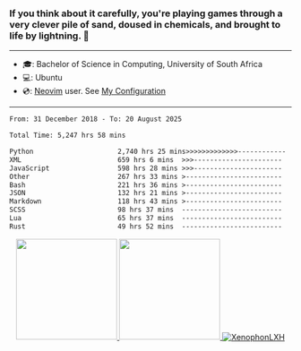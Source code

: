 ### If you think about it carefully, you're playing games through a very clever pile of sand, doused in chemicals, and brought to life by lightning.  👋

-------------------------------------------------------------------------------------------------------

- 🎓: Bachelor of Science in Computing, University of South Africa
- 💻: Ubuntu
- 💿: [Neovim](https://github.com/neovim/neovim) user. See [My Configuration](https://github.com/XenophonLXH/xenovim)

-------------------------------------------------------------------------------------------------------

<!--START_SECTION:waka-->

```txt
From: 31 December 2018 - To: 20 August 2025

Total Time: 5,247 hrs 58 mins

Python                     2,740 hrs 25 mins>>>>>>>>>>>>>------------   52.22 %
XML                        659 hrs 6 mins  >>>----------------------   12.56 %
JavaScript                 598 hrs 28 mins >>>----------------------   11.40 %
Other                      267 hrs 33 mins >------------------------   05.10 %
Bash                       221 hrs 36 mins >------------------------   04.22 %
JSON                       132 hrs 21 mins >------------------------   02.52 %
Markdown                   118 hrs 43 mins >------------------------   02.26 %
SCSS                       98 hrs 37 mins  -------------------------   01.88 %
Lua                        65 hrs 37 mins  -------------------------   01.25 %
Rust                       49 hrs 52 mins  -------------------------   00.95 %
```

<!--END_SECTION:waka-->


<p align="center">
    <a href="https://github.com/XenophonLXH">
        <img height="180em" src="https://github-readme-stats-eight-theta.vercel.app/api?username=XenophonLXH&show_icons=true&theme=algolia&include_all_commits=true&count_private=true"/>
        <img height="180em" src="https://github-readme-stats-eight-theta.vercel.app/api/top-langs/?username=XenophonLXH&layout=compact&langs_count=8&theme=algolia"/>
        <img align="center" src="https://github-readme-streak-stats.herokuapp.com/?user=XenophonLXH&theme=algolia" alt="XenophonLXH" />
    </a>
</p>
